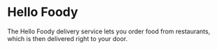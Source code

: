 # Hello Foody

The Hello Foody delivery service lets you order food from restaurants, which is then delivered right to your door.